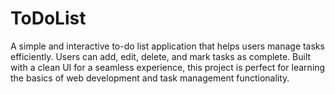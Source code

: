 # ToDoList
A simple and interactive to-do list application that helps users manage tasks efficiently. Users can add, edit, delete, and mark tasks as complete. Built with a clean UI for a seamless experience, this project is perfect for learning the basics of web development and task management functionality.
